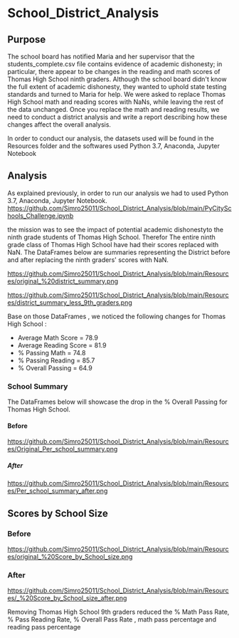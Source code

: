 # School_District_Analysis
## Purpose
The school board has notified Maria and her supervisor that the students_complete.csv file contains evidence of academic dishonesty; in particular, there appear to be changes in the reading and math scores of Thomas High School ninth graders. Although the school board didn't know the full extent of academic dishonesty, they wanted to uphold state testing standards and turned to Maria for help. We were asked to replace Thomas High School math and reading scores with NaNs, while leaving the rest of the data unchanged. Once you replace the math and reading results, we need to conduct a district analysis and write a report describing how these changes affect the overall analysis.


In order to conduct our analysis, the datasets used will be found in the Resources folder and the softwares  used Python 3.7, Anaconda, Jupyter Notebook

## Analysis

As explained previously, in order to run our analysis we had to used Python 3.7, Anaconda, Jupyter Notebook.
https://github.com/Simro25011/School_District_Analysis/blob/main/PyCitySchools_Challenge.ipynb

the mission was to see the impact of  potential academic dishonestyto the ninth grade students of Thomas High School. Therefor 
The entire ninth grade class of Thomas High School have had their scores replaced with NaN. The DataFrames below are  summaries  representing the District before and after replacing the ninth graders' scores with NaN.


https://github.com/Simro25011/School_District_Analysis/blob/main/Resources/original_%20district_summary.png

https://github.com/Simro25011/School_District_Analysis/blob/main/Resources/district_summary_less_9th_graders.png

Base on those DataFrames , we noticed the following changes  for Thomas High School :

- Average Math Score = 78.9  
- Average Reading Score = 81.9
- % Passing Math = 74.8
- % Passing Reading = 85.7
- % Overall Passing = 64.9


### School Summary
The DataFrames below will showcase the drop  in the % Overall Passing  for Thomas High School.

#### Before

https://github.com/Simro25011/School_District_Analysis/blob/main/Resources/Original_Per_school_summary.png

##### After
https://github.com/Simro25011/School_District_Analysis/blob/main/Resources/Per_school_summary_after.png


## Scores by School Size

### Before 
https://github.com/Simro25011/School_District_Analysis/blob/main/Resources/original_%20Score_by_School_size.png

###  After

https://github.com/Simro25011/School_District_Analysis/blob/main/Resources/_%20Score_by_School_size_after.png


Removing Thomas High School  9th graders  reduced the % Math Pass Rate, % Pass Reading Rate, % Overall Pass Rate
 , math pass percentage and reading pass percentage
